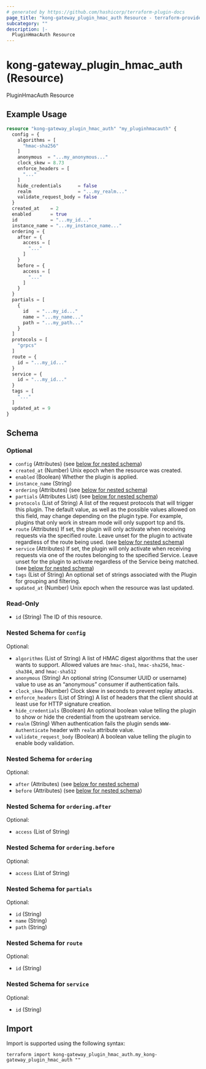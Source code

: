 ```yaml
---
# generated by https://github.com/hashicorp/terraform-plugin-docs
page_title: "kong-gateway_plugin_hmac_auth Resource - terraform-provider-kong-gateway"
subcategory: ""
description: |-
  PluginHmacAuth Resource
---
```


# kong-gateway_plugin_hmac_auth (Resource)

PluginHmacAuth Resource

## Example Usage

```terraform
resource "kong-gateway_plugin_hmac_auth" "my_pluginhmacauth" {
  config = {
    algorithms = [
      "hmac-sha256"
    ]
    anonymous  = "...my_anonymous..."
    clock_skew = 8.73
    enforce_headers = [
      "..."
    ]
    hide_credentials      = false
    realm                 = "...my_realm..."
    validate_request_body = false
  }
  created_at    = 2
  enabled       = true
  id            = "...my_id..."
  instance_name = "...my_instance_name..."
  ordering = {
    after = {
      access = [
        "..."
      ]
    }
    before = {
      access = [
        "..."
      ]
    }
  }
  partials = [
    {
      id   = "...my_id..."
      name = "...my_name..."
      path = "...my_path..."
    }
  ]
  protocols = [
    "grpcs"
  ]
  route = {
    id = "...my_id..."
  }
  service = {
    id = "...my_id..."
  }
  tags = [
    "..."
  ]
  updated_at = 9
}
```

<!-- schema generated by tfplugindocs -->
## Schema

### Optional

- `config` (Attributes) (see [below for nested schema](#nestedatt--config))
- `created_at` (Number) Unix epoch when the resource was created.
- `enabled` (Boolean) Whether the plugin is applied.
- `instance_name` (String)
- `ordering` (Attributes) (see [below for nested schema](#nestedatt--ordering))
- `partials` (Attributes List) (see [below for nested schema](#nestedatt--partials))
- `protocols` (List of String) A list of the request protocols that will trigger this plugin. The default value, as well as the possible values allowed on this field, may change depending on the plugin type. For example, plugins that only work in stream mode will only support tcp and tls.
- `route` (Attributes) If set, the plugin will only activate when receiving requests via the specified route. Leave unset for the plugin to activate regardless of the route being used. (see [below for nested schema](#nestedatt--route))
- `service` (Attributes) If set, the plugin will only activate when receiving requests via one of the routes belonging to the specified Service. Leave unset for the plugin to activate regardless of the Service being matched. (see [below for nested schema](#nestedatt--service))
- `tags` (List of String) An optional set of strings associated with the Plugin for grouping and filtering.
- `updated_at` (Number) Unix epoch when the resource was last updated.

### Read-Only

- `id` (String) The ID of this resource.

<a id="nestedatt--config"></a>
### Nested Schema for `config`

Optional:

- `algorithms` (List of String) A list of HMAC digest algorithms that the user wants to support. Allowed values are `hmac-sha1`, `hmac-sha256`, `hmac-sha384`, and `hmac-sha512`
- `anonymous` (String) An optional string (Consumer UUID or username) value to use as an “anonymous” consumer if authentication fails.
- `clock_skew` (Number) Clock skew in seconds to prevent replay attacks.
- `enforce_headers` (List of String) A list of headers that the client should at least use for HTTP signature creation.
- `hide_credentials` (Boolean) An optional boolean value telling the plugin to show or hide the credential from the upstream service.
- `realm` (String) When authentication fails the plugin sends `WWW-Authenticate` header with `realm` attribute value.
- `validate_request_body` (Boolean) A boolean value telling the plugin to enable body validation.


<a id="nestedatt--ordering"></a>
### Nested Schema for `ordering`

Optional:

- `after` (Attributes) (see [below for nested schema](#nestedatt--ordering--after))
- `before` (Attributes) (see [below for nested schema](#nestedatt--ordering--before))

<a id="nestedatt--ordering--after"></a>
### Nested Schema for `ordering.after`

Optional:

- `access` (List of String)


<a id="nestedatt--ordering--before"></a>
### Nested Schema for `ordering.before`

Optional:

- `access` (List of String)



<a id="nestedatt--partials"></a>
### Nested Schema for `partials`

Optional:

- `id` (String)
- `name` (String)
- `path` (String)


<a id="nestedatt--route"></a>
### Nested Schema for `route`

Optional:

- `id` (String)


<a id="nestedatt--service"></a>
### Nested Schema for `service`

Optional:

- `id` (String)

## Import

Import is supported using the following syntax:

```shell
terraform import kong-gateway_plugin_hmac_auth.my_kong-gateway_plugin_hmac_auth ""
```
